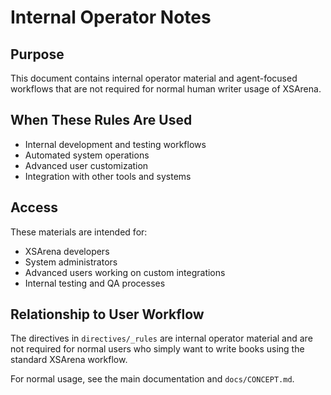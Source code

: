 # Internal Operator Notes

## Purpose
This document contains internal operator material and agent-focused workflows that are not required for normal human writer usage of XSArena.

## When These Rules Are Used
- Internal development and testing workflows
- Automated system operations
- Advanced user customization
- Integration with other tools and systems

## Access
These materials are intended for:
- XSArena developers
- System administrators
- Advanced users working on custom integrations
- Internal testing and QA processes

## Relationship to User Workflow
The directives in `directives/_rules` are internal operator material and are not required for normal users who simply want to write books using the standard XSArena workflow.

For normal usage, see the main documentation and `docs/CONCEPT.md`.